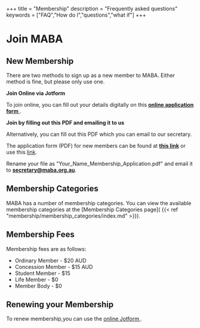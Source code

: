 +++
title = "Membership"
description = "Frequently asked questions"
keywords = ["FAQ","How do I","questions","what if"]
+++
# Join MABA

## New Membership

There are two methods to sign up as a new member to MABA. Either method is fine, but please only use one.

**Join Online via Jotform**

To join online, you can fill out your details digitally on this **[online application form ](https://form.jotform.com/222487646525868)**. 


**Join by filling out this PDF and emailing it to us**

Alternatively, you can fill out this PDF which you can email to our secretary. 

The application form (PDF) for new members can be found at **[this link](https://storage.googleapis.com/maba.org.au/2022_nov_MABA_membership_application_form.pdf)** or use this [ link](https://drive.google.com/file/d/1-GnEsljNRKVmarcG6a9n_1YxnhhhQKEl/view?usp=share_link).


Rename your file as "Your_Name_Membership_Application.pdf" and email it to **secretary@maba.org.au**.

## Membership Categories

MABA has a number of membership categories. You can view the available membership categories at the [Membership Categories page]( {{< ref "membership/membership_categories/index.md" >}}). 


## Membership Fees

Membership fees are as follows:

* Ordinary Member - $20 AUD
* Concession Member - $15 AUD
* Student Member - $15
* Life Member - $0
* Member Body - $0

## Renewing your Membership

To renew membership,you can use the [online Jotform ](https://form.jotform.com/222487646525868). 